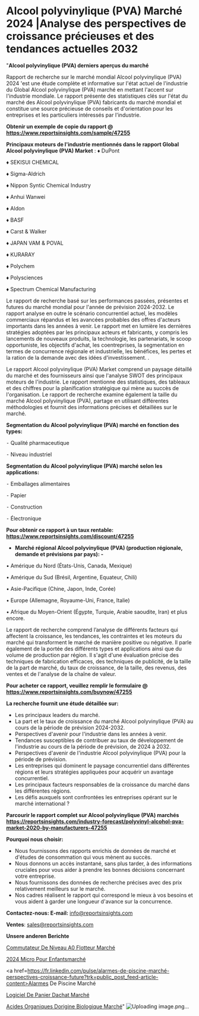# Alcool polyvinylique (PVA) Marché 2024 |Analyse des perspectives de croissance précieuses et des tendances actuelles 2032

"<strong>Alcool polyvinylique (PVA) derniers aperçus du marché</strong>

Rapport de recherche sur le marché mondial Alcool polyvinylique (PVA) 2024 'est une étude complète et informative sur l'état actuel de l'industrie du Global Alcool polyvinylique (PVA) marché en mettant l'accent sur l'industrie mondiale. Le rapport présente des statistiques clés sur l'état du marché des Alcool polyvinylique (PVA) fabricants du marché mondial et constitue une source précieuse de conseils et d'orientation pour les entreprises et les particuliers intéressés par l'industrie.

<strong>Obtenir un exemple de copie du rapport @ <a href=https://www.reportsinsights.com/sample/47255>https://www.reportsinsights.com/sample/47255</a></strong>

<strong>Principaux moteurs de l'industrie mentionnés dans le rapport Global Alcool polyvinylique (PVA) Market</strong> :
♦ DuPont

♦ SEKISUI CHEMICAL

♦ Sigma-Aldrich

♦  Nippon Syntic Chemical Industry

♦ Anhui Wanwei

♦ Aldon

♦ BASF

♦ Carst & Walker

♦ JAPAN VAM & POVAL

♦ KURARAY

♦ Polychem

♦ Polysciences

♦ Spectrum Chemical Manufacturing

Le rapport de recherche basé sur les performances passées, présentes et futures du marché mondial pour l'année de prévision 2024-2032. Le rapport analyse en outre le scénario concurrentiel actuel, les modèles commerciaux répandus et les avancées probables des offres d'acteurs importants dans les années à venir. Le rapport met en lumière les dernières stratégies adoptées par les principaux acteurs et fabricants, y compris les lancements de nouveaux produits, la technologie, les partenariats, le scoop opportuniste, les objectifs d'achat, les coentreprises, la segmentation en termes de concurrence régionale et industrielle, les bénéfices, les pertes et la ration de la demande avec des idées d'investissement. .

Le rapport Alcool polyvinylique (PVA) Market comprend un paysage détaillé du marché et des fournisseurs ainsi que l'analyse SWOT des principaux moteurs de l'industrie. Le rapport mentionne des statistiques, des tableaux et des chiffres pour la planification stratégique qui mène au succès de l'organisation. Le rapport de recherche examine également la taille du marché Alcool polyvinylique (PVA), partage en utilisant différentes méthodologies et fournit des informations précises et détaillées sur le marché.

<strong>Segmentation du Alcool polyvinylique (PVA) marché en fonction des types:</strong>


⁃ Qualité pharmaceutique

⁃ Niveau industriel

<strong>Segmentation du Alcool polyvinylique (PVA) marché selon les applications:</strong>


⁃ Emballages alimentaires

⁃ Papier

⁃ Construction

⁃ Électronique

<strong>Pour obtenir ce rapport à un taux rentable: <a href=https://www.reportsinsights.com/discount/47255>https://www.reportsinsights.com/discount/47255</a></strong>
<ul>
  <li><strong>Marché régional Alcool polyvinylique (PVA) (production régionale, demande et prévisions par pays): -</strong></li>
</ul>
• Amérique du Nord (États-Unis, Canada, Mexique)

• Amérique du Sud (Brésil, Argentine, Equateur, Chili)

• Asie-Pacifique (Chine, Japon, Inde, Corée)

• Europe (Allemagne, Royaume-Uni, France, Italie)

• Afrique du Moyen-Orient (Égypte, Turquie, Arabie saoudite, Iran) et plus encore.

Le rapport de recherche comprend l’analyse de différents facteurs qui affectent la croissance, les tendances, les contraintes et les moteurs du marché qui transforment le marché de manière positive ou négative. Il parle également de la portée des différents types et applications ainsi que du volume de production par région. Il s'agit d'une évaluation précise des techniques de fabrication efficaces, des techniques de publicité, de la taille de la part de marché, du taux de croissance, de la taille, des revenus, des ventes et de l'analyse de la chaîne de valeur.

<strong>Pour acheter ce rapport, veuillez remplir le formulaire @   <a href=https://www.reportsinsights.com/buynow/47255>https://www.reportsinsights.com/buynow/47255</a></strong>

<strong>La recherche fournit une étude détaillée sur:</strong>
<ul>
  <li>Les principaux leaders du marché.</li>
  <li>La part et le taux de croissance du marché Alcool polyvinylique (PVA) au cours de la période de prévision 2024-2032.</li>
  <li>Perspectives d'avenir pour l'industrie dans les années à venir.</li>
  <li>Tendances susceptibles de contribuer au taux de développement de l'industrie au cours de la période de prévision, de 2024 à 2032.</li>
  <li>Perspectives d'avenir de l'industrie Alcool polyvinylique (PVA) pour la période de prévision.</li>
  <li>Les entreprises qui dominent le paysage concurrentiel dans différentes régions et leurs stratégies appliquées pour acquérir un avantage concurrentiel.</li>
  <li>Les principaux facteurs responsables de la croissance du marché dans les différentes régions.</li>
  <li>Les défis auxquels sont confrontées les entreprises opérant sur le marché international ?</li>
</ul>

<strong>Parcourir le rapport complet sur Alcool polyvinylique (PVA) marchés <a href=https://reportsinsights.com/industry-forecast/polyvinyl-alcohol-pva-market-2020-by-manufacturers-47255>https://reportsinsights.com/industry-forecast/polyvinyl-alcohol-pva-market-2020-by-manufacturers-47255</a></strong>

<strong>Pourquoi nous choisir:</strong>
<ul>
  <li>Nous fournissons des rapports enrichis de données de marché et d'études de consommation qui vous mènent au succès.</li>
  <li>Nous donnons un accès instantané, sans plus tarder, à des informations cruciales pour vous aider à prendre les bonnes décisions concernant votre entreprise.</li>
  <li>Nous fournissons des données de recherche précises avec des prix relativement meilleurs sur le marché.</li>
  <li>Nos cadres réalisent le rapport qui correspond le mieux à vos besoins et vous aident à garder une longueur d'avance sur la concurrence.</li>
</ul>
<strong>Contactez-nous:
</strong><strong>E-mail:</strong> <a href=mailto:info@reportsinsights.com>info@reportsinsights.com</a>

<strong>Ventes</strong>: <a href=mailto:sales@reportsinsights.com>sales@reportsinsights.com</a>

<strong>Unsere anderen Berichte</strong>

<a href=https://www.linkedin.com/pulse/commutateur-de-niveau-%C3%A0-flotteur-march%C3%A9-la-taille-kf5se/>Commutateur De Niveau A0 Flotteur Marché</a>

<a href=https://www.linkedin.com/pulse/2024-micro-pour-enfantsmarché-basé-sur-zcokc/>2024 Micro Pour Enfantsmarché</a>

<a href=https://fr.linkedin.com/pulse/alarmes-de-piscine-marché-perspectives-croissance-future?trk=public_post_feed-article-content>Alarmes De Piscine Marché</a>

<a href=https://www.linkedin.com/pulse/logiciel-de-panier-dachat-march%C3%A9-segmentation-6biqf/>Logiciel De Panier Dachat Marché</a>

<a href=https://www.linkedin.com/pulse/acides-organiques-dorigine-biologique-march%C3%A9-m8wic/>Acides Organiques Dorigine Biologique Marché</a>"
![Uploading image.png…]()

